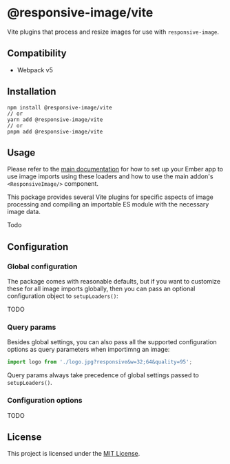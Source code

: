 # @responsive-image/vite

Vite plugins that process and resize images for use with `responsive-image`.

## Compatibility

- Webpack v5

## Installation

```
npm install @responsive-image/vite
// or
yarn add @responsive-image/vite
// or
pnpm add @responsive-image/vite
```

## Usage

Please refer to the [main documentation](../../README.md) for how to set up your Ember app to use image imports using these loaders and how to use the main addon's `<ResponsiveImage/>` component.

This package provides several Vite plugins for specific aspects of image processing and compiling an importable ES module with the necessary image data.

Todo

## Configuration

### Global configuration

The package comes with reasonable defaults, but if you want to customize these for all image imports globally, then you can pass an optional configuration object to `setupLoaders()`:

TODO

### Query params

Besides global settings, you can also pass all the supported configuration options as query parameters when importimng an image:

```js
import logo from './logo.jpg?responsive&w=32;64&quality=95';
```

Query params always take precedence of global settings passed to `setupLoaders()`.

### Configuration options

TODO

## License

This project is licensed under the [MIT License](../../LICENSE.md).

